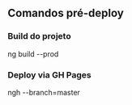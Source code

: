 ## Comandos pré-deploy
### Build do projeto
ng build --prod

### Deploy via GH Pages
ngh --branch=master